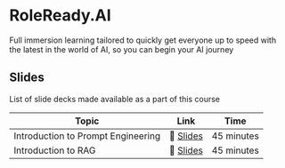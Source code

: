 # RoleReady.AI
Full immersion learning tailored to quickly get everyone up to speed with the latest in the world of AI, so you can begin your AI journey 


## Slides

List of slide decks made available as a part of this course

| Topic                                        | Link                                                                                                                         | Time      |  
|----------------------------------------------|------------------------------------------------------------------------------------------------------------------------------|-----------|
| Introduction to Prompt Engineering| 📜 [ Slides ]( slides/2_prompt_engineering_slides.pdf )                      | 45 minutes| 
| Introduction to RAG | 📜 [ Slides ]( slides/2_RAG_slides.pdf )                      | 45 minutes|   
